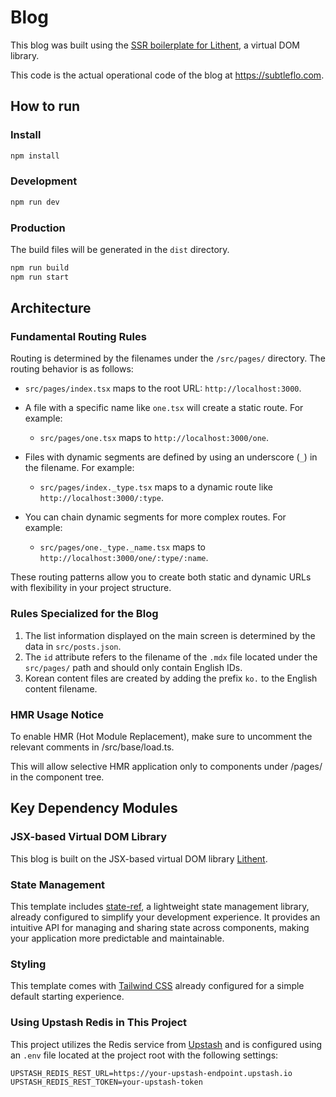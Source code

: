 # Blog

This blog was built using the [SSR boilerplate for Lithent](https://github.com/superlucky84/lithent/tree/master/createLithent#welcome-to-lithent-ssr-boilerplate), a virtual DOM library.

This code is the actual operational code of the blog at https://subtleflo.com.

## How to run

### Install

```bash
npm install
```


### Development

```bash
npm run dev
```

### Production

The build files will be generated in the `dist` directory.

```bash
npm run build
npm run start
```

## Architecture

### Fundamental Routing Rules

Routing is determined by the filenames under the `/src/pages/` directory. The routing behavior is as follows:

* `src/pages/index.tsx` maps to the root URL: `http://localhost:3000`.

* A file with a specific name like `one.tsx` will create a static route. For example:
    * `src/pages/one.tsx` maps to `http://localhost:3000/one`.

* Files with dynamic segments are defined by using an underscore (`_`) in the filename. For example:
    * `src/pages/index._type.tsx` maps to a dynamic route like `http://localhost:3000/:type`.

* You can chain dynamic segments for more complex routes. For example:
    * `src/pages/one._type._name.tsx` maps to `http://localhost:3000/one/:type/:name`.

These routing patterns allow you to create both static and dynamic URLs with flexibility in your project structure.

### Rules Specialized for the Blog

1. The list information displayed on the main screen is determined by the data in `src/posts.json`.
2. The `id` attribute refers to the filename of the `.mdx` file located under the `src/pages/` path and should only contain English IDs.  
3. Korean content files are created by adding the prefix `ko.` to the English content filename.


### HMR Usage Notice

To enable HMR (Hot Module Replacement), make sure to uncomment the relevant comments in /src/base/load.ts.

This will allow selective HMR application only to components under /pages/ in the component tree.

## Key Dependency Modules

### JSX-based Virtual DOM Library

This blog is built on the JSX-based virtual DOM library [Lithent](https://github.com/superlucky84/lithent).

### State Management

This template includes [state-ref](https://github.com/superlucky84/state-ref), a lightweight state management library, already configured to simplify your development experience. It provides an intuitive API for managing and sharing state across components, making your application more predictable and maintainable.

### Styling

This template comes with [Tailwind CSS](https://tailwindcss.com/) already configured for a simple default starting experience.


### Using Upstash Redis in This Project

This project utilizes the Redis service from [Upstash](https://upstash.com/) and is configured using an `.env` file located at the project root with the following settings:

```
UPSTASH_REDIS_REST_URL=https://your-upstash-endpoint.upstash.io  
UPSTASH_REDIS_REST_TOKEN=your-upstash-token
```

